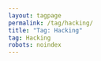 ```yaml
---
layout: tagpage
permalink: /tag/hacking/
title: "Tag: Hacking"
tag: Hacking
robots: noindex
---
```

